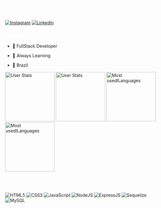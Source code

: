 <h2 style="color:#ffffff;">
    Hello! I'm Allan✌️ 
</h2>

[![Instagram](https://img.shields.io/badge/Instagram-E4405F?style=for-the-badge&logo=instagram&logoColor=white)](https://www.instagram.com/allanhoffmanntrombim/)
[![Linkedin](https://img.shields.io/badge/LinkedIn-0077B5?style=for-the-badge&logo=linkedin&logoColor=white)](https://www.linkedin.com/in/allan-hoffmann-trombim-14a863233/)


<h3 style="color:#ffffff;">
    About me
</h3>
<div>

 - 💼 FullStack Developer

 - 📕 Always Learning
 
 - 🏡 Brazil

</div>

<div align="left">
    <img src="https://github-readme-stats.vercel.app/api?username=Allaht2007&show_icons=true&locale=en&bg_color=45,FF4B2B,FF346C&title_color=000000&text_color=000000&border_color=000000&icon_color=000000#gh-dark-mode-only" height="160" alt="User Stats">
    <img src="https://github-readme-stats.vercel.app/api?username=Allaht2007&show_icons=true&locale=en&bg_color=45,FF4B2B,FF346C&title_color=ffffff&text_color=ffffff&border_color=000000&icon_color=ffffff#gh-light-mode-only" height="160" alt="User Stats">
    <img src="https://github-readme-stats.vercel.app/api/top-langs/?username=Allaht2007&layout=compact&&bg_color=45,FF4B2B,FF346C&title_color=000000&text_color=000000&border_color=000000&icon_color=000000#gh-dark-mode-only" height="160" alt="Most usedlLanguages">
     <img src="https://github-readme-stats.vercel.app/api/top-langs/?username=Allaht2007&layout=compact&&bg_color=45,FF4B2B,FF346C&title_color=ffffff&text_color=ffffff&border_color=000000&icon_color=ffffff#gh-light-mode-only" height="160" alt="Most usedlLanguages">
</div>

<h3 style="color:#ffffff;">  
        Skills💻
</h3>
<div style="display:inline-block">
    <img align="center" src="https://img.shields.io/badge/HTML5-E34F26?style=for-the-badge&logo=html5&logoColor=white" alt="HTML5">
    <img align="center" src="https://img.shields.io/badge/CSS3-1572B6?style=for-the-badge&logo=css3&logoColor=white" alt="CSS3">
    <img align="center" src="https://img.shields.io/badge/JavaScript-F7DF1E?style=for-the-badge&logo=javascript&logoColor=black" alt="JavaScript">
    <img align="center" src="https://img.shields.io/badge/Node.js-43853D?style=for-the-badge&logo=node.js&logoColor=white" alt="NodeJS">
    <img align="center" src="https://img.shields.io/badge/Express.js-404D59?style=for-the-badge" alt="ExpressJS">
    <img align="center" src="https://img.shields.io/badge/sequelize-323330?style=for-the-badge&logo=sequelize&logoColor=blue" alt="Sequelize">
    <img align="center" src="https://img.shields.io/badge/MySQL-005C84?style=for-the-badge&logo=mysql&logoColor=white" alt="MySQL">
</div>
